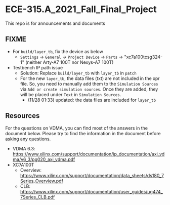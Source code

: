 # ECE-315.A_2021_Fall_Final_Project

This repo is for announcements and documents

## FIXME
- For `build/layer_tb`, fix the device as below
  - `Settings` -> `General` -> `Project Device` -> `Parts` -> "xc7a100tcsg324-1" (neither Arty-A7 100T nor Nexys-A7 100T)
- Testbench IP path issue
  - Solution: Replace `build/layer_tb` with `layer_tb` in `patch`
  - For the new `layer_tb`, the data files (txt) are not included in the xpr file. So, you need to manually add them to the `Simulation Sources` via `Add or create simulation sources`. Once they are added, they will be placed under `Text` in `Simulation Sources`.
    - (11/28 01:33) updated: the data files are included for `layer_tb`


## Resources
For the questions on VDMA, you can find most of the answers in the document below. Please try to find the information in the document before asking any questions.
- VDMA 6.3: https://www.xilinx.com/support/documentation/ip_documentation/axi_vdma/v6_3/pg020_axi_vdma.pdf
- XC7A100T
  - Overview: https://www.xilinx.com/support/documentation/data_sheets/ds180_7Series_Overview.pdf
  - CLB: https://www.xilinx.com/support/documentation/user_guides/ug474_7Series_CLB.pdf
